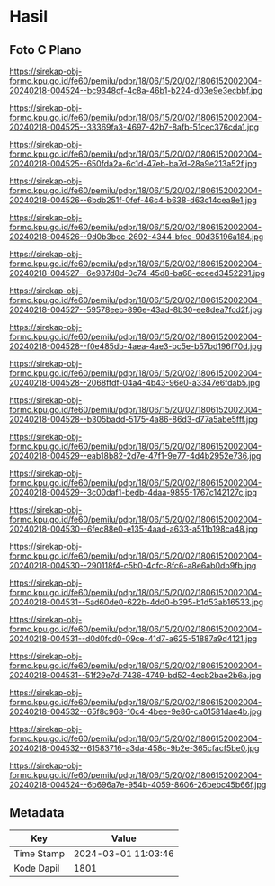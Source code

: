 # Hasil

## Foto C Plano

https://sirekap-obj-formc.kpu.go.id/fe60/pemilu/pdpr/18/06/15/20/02/1806152002004-20240218-004524--bc9348df-4c8a-46b1-b224-d03e9e3ecbbf.jpg

https://sirekap-obj-formc.kpu.go.id/fe60/pemilu/pdpr/18/06/15/20/02/1806152002004-20240218-004525--33369fa3-4697-42b7-8afb-51cec376cda1.jpg

https://sirekap-obj-formc.kpu.go.id/fe60/pemilu/pdpr/18/06/15/20/02/1806152002004-20240218-004525--650fda2a-6c1d-47eb-ba7d-28a9e213a52f.jpg

https://sirekap-obj-formc.kpu.go.id/fe60/pemilu/pdpr/18/06/15/20/02/1806152002004-20240218-004526--6bdb251f-0fef-46c4-b638-d63c14cea8e1.jpg

https://sirekap-obj-formc.kpu.go.id/fe60/pemilu/pdpr/18/06/15/20/02/1806152002004-20240218-004526--9d0b3bec-2692-4344-bfee-90d35196a184.jpg

https://sirekap-obj-formc.kpu.go.id/fe60/pemilu/pdpr/18/06/15/20/02/1806152002004-20240218-004527--6e987d8d-0c74-45d8-ba68-eceed3452291.jpg

https://sirekap-obj-formc.kpu.go.id/fe60/pemilu/pdpr/18/06/15/20/02/1806152002004-20240218-004527--59578eeb-896e-43ad-8b30-ee8dea7fcd2f.jpg

https://sirekap-obj-formc.kpu.go.id/fe60/pemilu/pdpr/18/06/15/20/02/1806152002004-20240218-004528--f0e485db-4aea-4ae3-bc5e-b57bd196f70d.jpg

https://sirekap-obj-formc.kpu.go.id/fe60/pemilu/pdpr/18/06/15/20/02/1806152002004-20240218-004528--2068ffdf-04a4-4b43-96e0-a3347e6fdab5.jpg

https://sirekap-obj-formc.kpu.go.id/fe60/pemilu/pdpr/18/06/15/20/02/1806152002004-20240218-004528--b305badd-5175-4a86-86d3-d77a5abe5fff.jpg

https://sirekap-obj-formc.kpu.go.id/fe60/pemilu/pdpr/18/06/15/20/02/1806152002004-20240218-004529--eab18b82-2d7e-47f1-9e77-4d4b2952e736.jpg

https://sirekap-obj-formc.kpu.go.id/fe60/pemilu/pdpr/18/06/15/20/02/1806152002004-20240218-004529--3c00daf1-bedb-4daa-9855-1767c142127c.jpg

https://sirekap-obj-formc.kpu.go.id/fe60/pemilu/pdpr/18/06/15/20/02/1806152002004-20240218-004530--6fec88e0-e135-4aad-a633-a511b198ca48.jpg

https://sirekap-obj-formc.kpu.go.id/fe60/pemilu/pdpr/18/06/15/20/02/1806152002004-20240218-004530--290118f4-c5b0-4cfc-8fc6-a8e6ab0db9fb.jpg

https://sirekap-obj-formc.kpu.go.id/fe60/pemilu/pdpr/18/06/15/20/02/1806152002004-20240218-004531--5ad60de0-622b-4dd0-b395-b1d53ab16533.jpg

https://sirekap-obj-formc.kpu.go.id/fe60/pemilu/pdpr/18/06/15/20/02/1806152002004-20240218-004531--d0d0fcd0-09ce-41d7-a625-51887a9d4121.jpg

https://sirekap-obj-formc.kpu.go.id/fe60/pemilu/pdpr/18/06/15/20/02/1806152002004-20240218-004531--51f29e7d-7436-4749-bd52-4ecb2bae2b6a.jpg

https://sirekap-obj-formc.kpu.go.id/fe60/pemilu/pdpr/18/06/15/20/02/1806152002004-20240218-004532--65f8c968-10c4-4bee-9e86-ca01581dae4b.jpg

https://sirekap-obj-formc.kpu.go.id/fe60/pemilu/pdpr/18/06/15/20/02/1806152002004-20240218-004532--61583716-a3da-458c-9b2e-365cfacf5be0.jpg

https://sirekap-obj-formc.kpu.go.id/fe60/pemilu/pdpr/18/06/15/20/02/1806152002004-20240218-004524--6b696a7e-954b-4059-8606-26bebc45b66f.jpg


## Metadata

| Key        | Value               |
| ---------- | ------------------- |
| Time Stamp | 2024-03-01 11:03:46 |
| Kode Dapil | 1801                |



